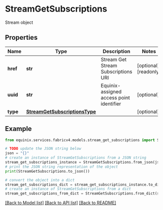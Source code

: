 # StreamGetSubscriptions

Stream object

## Properties

Name | Type | Description | Notes
------------ | ------------- | ------------- | -------------
**href** | **str** | Stream Get Stream Subscriptions URI | [optional] [readonly] 
**uuid** | **str** | Equinix-assigned access point identifier | [optional] 
**type** | [**StreamGetSubscriptionsType**](StreamGetSubscriptionsType.md) |  | [optional] 

## Example

```python
from equinix.services.fabricv4.models.stream_get_subscriptions import StreamGetSubscriptions

# TODO update the JSON string below
json = "{}"
# create an instance of StreamGetSubscriptions from a JSON string
stream_get_subscriptions_instance = StreamGetSubscriptions.from_json(json)
# print the JSON string representation of the object
print(StreamGetSubscriptions.to_json())

# convert the object into a dict
stream_get_subscriptions_dict = stream_get_subscriptions_instance.to_dict()
# create an instance of StreamGetSubscriptions from a dict
stream_get_subscriptions_from_dict = StreamGetSubscriptions.from_dict(stream_get_subscriptions_dict)
```
[[Back to Model list]](../README.md#documentation-for-models) [[Back to API list]](../README.md#documentation-for-api-endpoints) [[Back to README]](../README.md)


